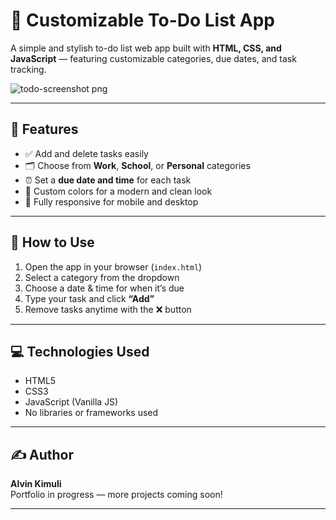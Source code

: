 # 📝 Customizable To-Do List App

A simple and stylish to-do list web app built with **HTML, CSS, and JavaScript** — featuring customizable categories, due dates, and task tracking.

<!-- Replace with your actual image path -->
![todo-screenshot png](https://github.com/user-attachments/assets/b6711565-4054-4b96-9d32-4f7ffdd7efc2)

---

## 🌟 Features

- ✅ Add and delete tasks easily
- 🗂️ Choose from **Work**, **School**, or **Personal** categories
- ⏰ Set a **due date and time** for each task
- 🎨 Custom colors for a modern and clean look
- 📱 Fully responsive for mobile and desktop

---

## 🚀 How to Use

1. Open the app in your browser (`index.html`)
2. Select a category from the dropdown
3. Choose a date & time for when it’s due
4. Type your task and click **“Add”**
5. Remove tasks anytime with the ❌ button

---

## 💻 Technologies Used

- HTML5
- CSS3
- JavaScript (Vanilla JS)
- No libraries or frameworks used

---

## ✍️ Author

**Alvin Kimuli**  
Portfolio in progress — more projects coming soon!

---










